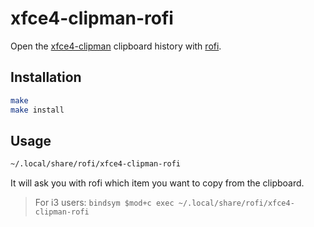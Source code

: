 # xfce4-clipman-rofi

Open the [xfce4-clipman](https://docs.xfce.org/panel-plugins/xfce4-clipman-plugin/start) clipboard history with [rofi](https://github.com/davatorium/rofi).

## Installation
```bash
make
make install
```

## Usage
```bash
~/.local/share/rofi/xfce4-clipman-rofi
```

It will ask you with rofi which item you want to copy from the clipboard.

> For i3 users: `bindsym $mod+c exec ~/.local/share/rofi/xfce4-clipman-rofi`
